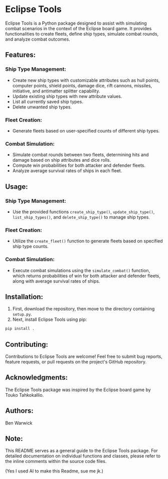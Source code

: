 # Eclipse Tools

Eclipse Tools is a Python package designed to assist with simulating combat scenarios in the context of the Eclipse board game. It provides functionalities to create fleets, define ship types, simulate combat rounds, and analyze combat outcomes.

## Features:

### Ship Type Management:
- Create new ship types with customizable attributes such as hull points, computer points, shield points, damage dice, rift cannons, missiles, initiative, and antimatter splitter capability.
- Update existing ship types with new attribute values.
- List all currently saved ship types.
- Delete unwanted ship types.

### Fleet Creation:
- Generate fleets based on user-specified counts of different ship types.

### Combat Simulation:
- Simulate combat rounds between two fleets, determining hits and damage based on ship attributes and dice rolls.
- Compute win probabilities for both attacker and defender fleets.
- Analyze average survival rates of ships in each fleet.

## Usage:

### Ship Type Management:
- Use the provided functions `create_ship_type()`, `update_ship_type()`, `list_ship_types()`, and `delete_ship_type()` to manage ship types.

### Fleet Creation:
- Utilize the `create_fleet()` function to generate fleets based on specified ship type counts.

### Combat Simulation:
- Execute combat simulations using the `simulate_combat()` function, which returns probabilities of win for both attacker and defender fleets, along with average survival rates of ships.

## Installation:

1. First, download the repository, then move to the directory containing `setup.py`.
2. Next, install Eclipse Tools using pip:

```bash
pip install .
```

## Contributing:

Contributions to Eclipse Tools are welcome! Feel free to submit bug reports, feature requests, or pull requests on the project's GitHub repository.

## Acknowledgments:

The Eclipse Tools package was inspired by the Eclipse board game by Touko Tahkokallio.

## Authors:

Ben Warwick

## Note:

This README serves as a general guide to the Eclipse Tools package. For detailed documentation on individual functions and classes, please refer to the inline comments within the source code files.

(Yes I used AI to make this Readme, sue me jk.)
